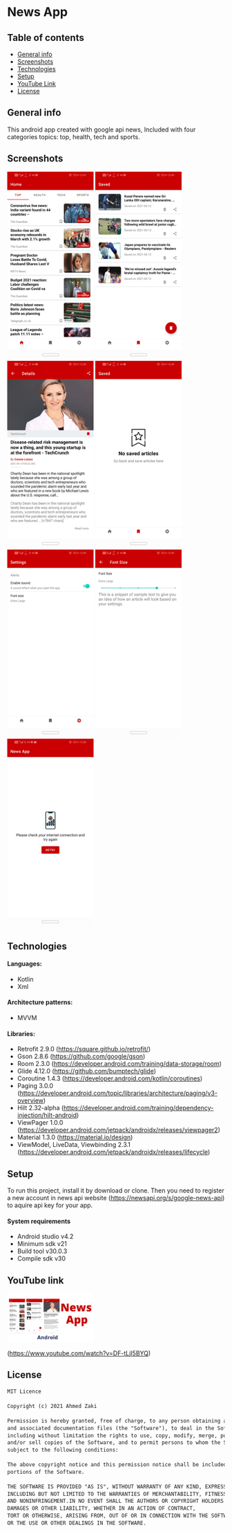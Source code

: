 # News App


## Table of contents
* [General info](#general-info)
* [Screenshots](#screenshots)
* [Technologies](#technologies)
* [Setup](#setup)
* [YouTube Link](#youtube-link)
* [License](#license)

## General info

This android app created with google api news, Included with four categories topics: top, health,
tech and sports.

## Screenshots

<img src="images/1-home.jpg" width="200" > <img src="images/2-saved.jpg" width="200">
<img src="images/3-details.jpg" width="200" >
<img src="images/4-no-saved.jpg" width="200" >
<img src="images/5-settings.jpg" width="200" >
<img src="images/6-font.jpg" width="200" >
<img src="images/7-connection.jpg" width="200" >

## Technologies

#### Languages:
- Kotlin 
- Xml

#### Architecture patterns:
- MVVM

#### Libraries:
- Retrofit  2.9.0 (https://square.github.io/retrofit/)
- Gson      2.8.6 (https://github.com/google/gson)
- Room      2.3.0 (https://developer.android.com/training/data-storage/room)
- Glide     4.12.0 (https://github.com/bumptech/glide)
- Coroutine 1.4.3 (https://developer.android.com/kotlin/coroutines)
- Paging    3.0.0 (https://developer.android.com/topic/libraries/architecture/paging/v3-overview)
- Hilt      2.32-alpha (https://developer.android.com/training/dependency-injection/hilt-android)
- ViewPager 1.0.0 (https://developer.android.com/jetpack/androidx/releases/viewpager2)
- Material  1.3.0 (https://material.io/design) 
- ViewModel, LiveData, Viewbinding 2.3.1 (https://developer.android.com/jetpack/androidx/releases/lifecycle)

## Setup

To run this project, install it by download or clone.
Then you need to register a new account
in news api website (https://newsapi.org/s/google-news-api) 
to aquire api key for your app.

#### System requirements
- Android studio v4.2
- Minimum sdk v21
- Build tool v30.0.3
- Compile sdk v30

## YouTube link 

<img src="images/thumbnail.png" width="200">

(https://www.youtube.com/watch?v=DF-tLjI5BYQ)

## License

```html
MIT Licence 

Copyright (c) 2021 Ahmed Zaki

Permission is hereby granted, free of charge, to any person obtaining a copy of this software
and associated documentation files (the "Software"), to deal in the Software without restriction,
including without limitation the rights to use, copy, modify, merge, publish, distribute, sublicense,
and/or sell copies of the Software, and to permit persons to whom the Software is furnished to do so, 
subject to the following conditions:

The above copyright notice and this permission notice shall be included in all copies or substantial 
portions of the Software.

THE SOFTWARE IS PROVIDED "AS IS", WITHOUT WARRANTY OF ANY KIND, EXPRESS OR IMPLIED, 
INCLUDING BUT NOT LIMITED TO THE WARRANTIES OF MERCHANTABILITY, FITNESS FOR A PARTICULAR PURPOSE
AND NONINFRINGEMENT.IN NO EVENT SHALL THE AUTHORS OR COPYRIGHT HOLDERS BE LIABLE FOR ANY CLAIM,
DAMAGES OR OTHER LIABILITY, WHETHER IN AN ACTION OF CONTRACT,
TORT OR OTHERWISE, ARISING FROM, OUT OF OR IN CONNECTION WITH THE SOFTWARE
OR THE USE OR OTHER DEALINGS IN THE SOFTWARE.
```
